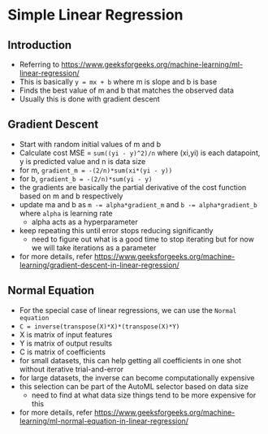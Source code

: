 # Simple Linear Regression

## Introduction

- Referring to https://www.geeksforgeeks.org/machine-learning/ml-linear-regression/
- This is basically `y = mx + b` where m is slope and b is base
- Finds the best value of m and b that matches the observed data
- Usually this is done with gradient descent

## Gradient Descent

- Start with random initial values of m and b
- Calculate cost MSE = `sum((yi - y)^2)/n` where (xi,yi) is each datapoint, y is predicted value and n is data size
- for m, `gradient_m = -(2/n)*sum(xi*(yi - y))`
- for b, `gradient_b = -(2/n)*sum(yi - y)`
- the gradients are basically the partial derivative of the cost function based on m and b respectively
- update ma and b as `m -= alpha*gradient_m` and `b -= alpha*gradient_b` where `alpha` is learning rate
  - alpha acts as a hyperparameter
- keep repeating this until error stops reducing significantly
  - need to figure out what is a good time to stop iterating but for now we will take iterations as a parameter
- for more details, refer https://www.geeksforgeeks.org/machine-learning/gradient-descent-in-linear-regression/

## Normal Equation

- For the special case of linear regressions, we can use the `Normal equation`
- `C = inverse(transpose(X)*X)*(transpose(X)*Y)`
- X is matrix of input features
- Y is matrix of output results
- C is matrix of coefficients
- for small datasets, this can help getting all coefficients in one shot without iterative trial-and-error
- for large datasets, the inverse can become computationally expensive
- this selection can be part of the AutoML selector based on data size
  - need to find at what data size things tend to be more expensive for this
- for more details, refer https://www.geeksforgeeks.org/machine-learning/ml-normal-equation-in-linear-regression/
